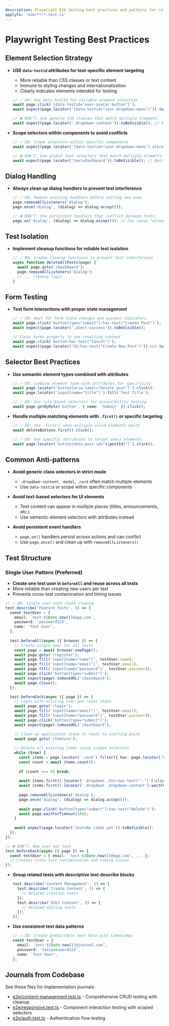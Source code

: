 ```yaml
---
description: Playwright E2E testing best practices and patterns for reliable test automation
applyTo: 'e2e/**/*.test.ts'
---
```


# Playwright Testing Best Practices

## Element Selection Strategy

- **USE `data-testid` attributes for test-specific element targeting**
  - More reliable than CSS classes or text content
  - Immune to styling changes and internationalization
  - Clearly indicates elements intended for testing

  ```typescript
  // ✅ DO: Use data-testid for reliable element selection
  await page.click('[data-testid="user-avatar-button"]');
  await expect(page.locator('[data-testid="user-dropdown-menu"]')).toBeVisible();

  // ❌ DON'T: Use generic CSS classes that match multiple elements
  await expect(page.locator('.dropdown-content')).toBeVisible(); // Strict mode violation!
  ```

- **Scope selectors within components to avoid conflicts**

  ```typescript
  // ✅ DO: Scope selectors within specific components
  await expect(page.locator('[data-testid="user-dropdown-menu"] a[href="/dashboard"]')).toBeVisible();

  // ❌ DON'T: Use global text selectors that match multiple elements
  await expect(page.locator('text=Dashboard')).toBeVisible(); // Matches page title AND link
  ```

## Dialog Handling

- **Always clean up dialog handlers to prevent test interference**

  ```typescript
  // ✅ DO: Remove existing handlers before setting new ones
  page.removeAllListeners('dialog');
  page.once('dialog', (dialog) => dialog.accept());

  // ❌ DON'T: Use persistent handlers that conflict between tests
  page.on('dialog', (dialog) => dialog.accept()); // Can cause "already handled" errors
  ```

## Test Isolation

- **Implement cleanup functions for reliable test isolation**
  ```typescript
  // ✅ DO: Create cleanup functions to prevent test interference
  async function deleteAllPosts(page) {
    await page.goto('/dashboard');
    page.removeAllListeners('dialog');
    // ... cleanup logic
  }
  ```

## Form Testing

- **Test form interactions with proper state management**

  ```typescript
  // ✅ DO: Wait for form state changes and success indicators
  await page.click('button[type="submit"]:has-text("Create Post")');
  await expect(page.locator('.alert-success')).toBeVisible();

  // Close forms properly to see resulting content
  await page.click('button:has-text("Cancel")');
  await expect(page.locator('h2:has-text("Create New Post")')).not.toBeVisible();
  ```

## Selector Best Practices

- **Use semantic element types combined with attributes**

  ```typescript
  // ✅ DO: Combine element type with attributes for specificity
  await page.locator('button[aria-label="Delete post"]').click();
  await page.locator('input[name="title"]').fill('Test Title');

  // ✅ DO: Use role-based selectors for accessibility testing
  await page.getByRole('button', { name: 'Submit' }).click();
  ```

- **Handle multiple matching elements with `.first()` or specific targeting**

  ```typescript
  // ✅ DO: Use .first() when multiple valid elements exist
  await deleteButtons.first().click();

  // ✅ DO: Use specific attributes to target exact elements
  await page.locator(`button[data-post-id="${postId}"]`).click();
  ```

## Common Anti-patterns

- **Avoid generic class selectors in strict mode**
  - `.dropdown-content`, `.modal`, `.card` often match multiple elements
  - Use `data-testid` or scope within specific components

- **Avoid text-based selectors for UI elements**
  - Text content can appear in multiple places (titles, announcements, etc.)
  - Use semantic element selectors with attributes instead

- **Avoid persistent event handlers**
  - `page.on()` handlers persist across actions and can conflict
  - Use `page.once()` and clean up with `removeAllListeners()`

## Test Structure

### Single User Pattern (Preferred)
- **Create one test user in `beforeAll` and reuse across all tests**
- More reliable than creating new users per test
- Prevents cross-test contamination and timing issues

```typescript
// ✅ DO: Single user with state cleanup
test.describe('Feature Tests', () => {
  const testUser = {
    email: `test-${Date.now()}@app.com`,
    password: 'password123',
    name: 'Test User',
  };
  
  test.beforeAll(async ({ browser }) => {
    // Create single user for all tests
    const page = await browser.newPage();
    await page.goto('/register');
    await page.fill('input[name="name"]', testUser.name);
    await page.fill('input[name="email"]', testUser.email);
    await page.fill('input[name="password"]', testUser.password);
    await page.click('button[type="submit"]');
    await expect(page).toHaveURL('/dashboard');
    await page.close();
  });

  test.beforeEach(async ({ page }) => {
    // Login with existing user and reset state
    await page.goto('/login');
    await page.fill('input[name="email"]', testUser.email);
    await page.fill('input[name="password"]', testUser.password);
    await page.click('button[type="submit"]');
    await expect(page).toHaveURL('/dashboard');

    // Clean up application state to reset to starting point
    await page.goto('/feature');
    
    // Delete all existing items using scoped selectors
    while (true) {
      const items = page.locator('.card').filter({ has: page.locator('h3') });
      const count = await items.count();
      
      if (count === 0) break;
      
      await items.first().locator('.dropdown .btn:has-text("⋮")').click();
      await items.first().locator('.dropdown .dropdown-content').waitFor({ state: 'visible' });
      
      page.removeAllListeners('dialog');
      page.once('dialog', (dialog) => dialog.accept());
      
      await page.click('button[type="submit"]:has-text("Delete")');
      await page.waitForTimeout(100);
    }
    
    await expect(page.locator('text=No items yet')).toBeVisible();
  });
});

// ❌ DON'T: New user per test
test.beforeEach(async ({ page }) => {
  const testUser = { email: `test-${Date.now()}@app.com`, ... };
  // Creates cross-test contamination and timing issues
});
```

- **Group related tests with descriptive test.describe blocks**

  ```typescript
  test.describe('Content Management', () => {
    test.describe('Create Content', () => {
      // Related creation tests
    });
    test.describe('Edit Content', () => {
      // Related editing tests
    });
  });
  ```

- **Use consistent test data patterns**
  ```typescript
  // ✅ DO: Create predictable test data with timestamps
  const testUser = {
    email: `test-${Date.now()}@journal.com`,
    password: 'testpassword123',
    name: 'Test User',
  };
  ```

## Journals from Codebase

See these files for implementation journals:

- [e2e/content-management.test.ts](mdc:e2e/content-management.test.ts) - Comprehensive CRUD testing with cleanup
- [e2e/responsive.test.ts](mdc:e2e/responsive.test.ts) - Component interaction testing with scoped selectors
- [e2e/auth.test.ts](mdc:e2e/auth.test.ts) - Authentication flow testing
